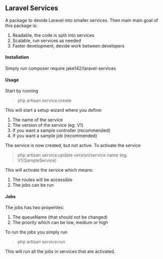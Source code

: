 ## Laravel Services

A package to devide Laravel into smaller services. Then main main goal of this package is:

1. Readable, the code is split into services
2. Scalable, run services as needed
3. Faster development, devide work between developers

#### Installation

Simply run composer require jake142/laravel-services

#### Usage

Start by running

> php artisan service:create

This will start a setup wizard where you define:

1. The name of the service
2. The version of the service (eg. V1)
3. If you want a sample controller (recommended)
4. If you want a sample job (recommended)

The service is now created, but not active. To activate the service

> php artisan service:update $version/$service name (eg. V1/SampleService)

This will activate the service which means:

1. The routes will be accessible
2. The jobs can be run

#### Jobs

The jobs has two properties:

1. The queueName (that should not be changed)
2. The priority which can be low, medium or high

To run the jobs you simply run

> php artisan service:run

This will run all the jobs in services that are activated.
